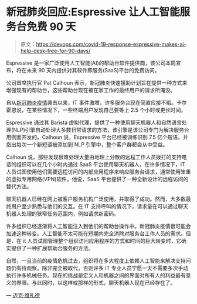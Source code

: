 # 新冠肺炎回应:Espressive 让人工智能服务台免费 90 天

> 原文：<https://devops.com/covid-19-response-espressive-makes-ai-help-desk-free-for-90-days/>

Espressive 是一家广泛使用人工智能(AI)的帮助台软件提供商，该公司本周宣布，将在未来 90 天内提供对其软件即服务(SaaS)平台的免费访问。

公司首席执行官 Pat Calhoun 表示，新冠肺炎快速援助计划旨在提供一种方式来增强现有的帮助台，这些帮助台现在被在家工作的最终用户的请求所淹没。

自从[新冠肺炎疫情](https://www.cdc.gov/coronavirus/2019-ncov/index.html)袭击以来，IT 事件激增，许多服务台现在简直应接不暇。卡尔霍恩说，在某些情况下，一些终端用户发现自己要等上 2.5 个小时或更长时间。

Espressive 通过其 Barista 虚拟代理，提供了一种使用聊天机器人和自然语言处理(NLP)引擎自动处理大多数日常请求的方法，该引擎是该公司专门为解决服务台用例而开发的。Calhoun 说，Espressive 平台已经被训练识别 7.5 亿个短语，并指出每次一个新短语被添加到 NLP 引擎中，整个客户群都会从中受益。

Calhoun 说，那些发现很难处理大量由地理上分散的远程工作人员拨打的支持电话的组织可以在几个小时内通过 SaaS 平台使用聊天机器人。在许多情况下，IT 人员试图使用他们需要远程访问的内部应用程序来响应服务台请求，通常使用笨重的虚拟专用网络(VPN)软件。他说，SaaS 平台提供了一种全新设计的远程访问的替代方法。

聊天机器人已经在网上被客户服务机构广泛使用，并取得了成功。然而，大多数最终用户至少熟悉与他们的交互。在 IT 支持呼叫的情况下，请求量在可以通过聊天机器人处理的狭窄任务范围内，例如请求新密码。

许多组织已经逐渐将人工智能注入到他们的帮助台操作中。新冠肺炎疫情很可能会加速这种转变。人工智能不太可能在短期内完全消除对服务台工作人员的需求。但是，在 it 人员试图管理整个组织访问应用程序的方式和时间的巨大转变时，它确实提供了一种扩展帮助台服务的方法。

自然，一旦当前的疫情危机过去，组织将在多大程度上依赖人工智能来解决支持问题仍有待观察。除非完全被取代，否则许多 IT 专业人员宁愿一天不需要多次手动执行许多机械任务。现在的挑战是定义人和机器之间的界面对所有人的利益最有意义的界限。与此同时，以这样或那样的形式，聊天机器人现在已经存在了。

— [迈克·维扎德](https://devops.com/author/mike-vizard/)
